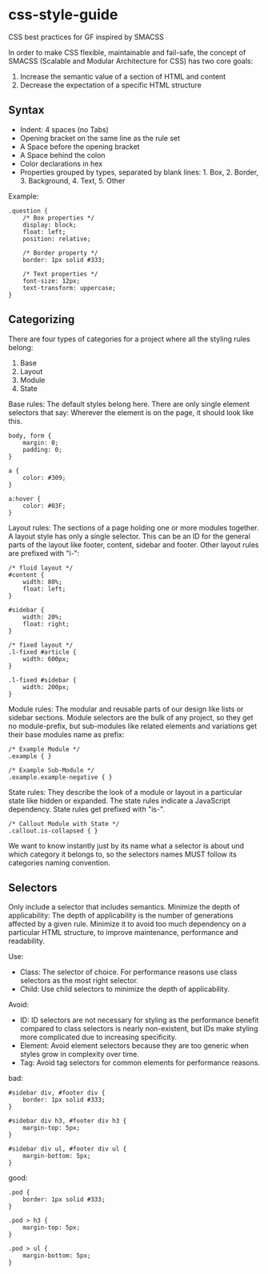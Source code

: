 css-style-guide
===============
CSS best practices for GF inspired by SMACSS

In order to make CSS flexible, maintainable and fail-safe, the concept of SMACSS (Scalable and Modular Architecture for CSS) has two core goals:

1. Increase the semantic value of a section of HTML and content
2. Decrease the expectation of a specific HTML structure

Syntax
------
* Indent: 4 spaces (no Tabs)
* Opening bracket on the same line as the rule set
* A Space before the opening bracket
* A Space behind the colon
* Color declarations in hex
* Properties grouped by types, separated by blank lines: 1. Box, 2. Border, 3. Background, 4. Text, 5. Other 

Example:

    .question {
        /* Box properties */
        display: block;
        float: left;
        position: relative;
        
        /* Border property */
        border: 1px solid #333;
        
        /* Text properties */
        font-size: 12px;
        text-transform: uppercase;
    }


Categorizing
------------
There are four types of categories for a project where all the styling rules belong:

1. Base
2. Layout
3. Module
4. State

Base rules: The default styles belong here. There are only single element selectors that say: Wherever the element is on the page, it should look like this.

    body, form {
        margin: 0;
        padding: 0;
    }
    
    a {
        color: #309;
    }
    
    a:hover {
        color: #03F;
    }

Layout rules: The sections of a page holding one or more modules together. A layout style has only a single selector. This can be an ID for the general parts of the layout like footer, content, sidebar and footer. Other layout rules are prefixed with "l-":

    /* fluid layout */
    #content {
        width: 80%;
        float: left;
    }
    
    #sidebar {
        width: 20%;
        float: right;
    }
    
    /* fixed layout */
    .l-fixed #article {
        width: 600px;
    }
    
    .l-fixed #sidebar {
        width: 200px;
    }   

Module rules: The modular and reusable parts of our design like lists or sidebar sections. Module selectors are the bulk of any project, so they get no module-prefix, but sub-modules like related elements and variations get their base modules name as prefix:

    /* Example Module */
    .example { }
    
    /* Example Sub-Module */
    .example.example-negative { }

State rules: They describe the look of a module or layout in a particular state like hidden or expanded. The state rules indicate a JavaScript dependency. State rules get prefixed with "is-".

    /* Callout Module with State */
    .callout.is-collapsed { }

We want to know instantly just by its name what a selector is about und which category it belongs to, so the selectors names MUST follow its categories naming convention.

Selectors
---------
Only include a selector that includes semantics.
Minimize the depth of applicability: The depth of applicability is the number of generations affected by a given rule. Minimize it to avoid too much dependency on a particular HTML structure, to improve maintenance, performance and readability.

Use:
* Class: The selector of choice. For performance reasons use class selectors as the most right selector.
* Child: Use child selectors to minimize the depth of applicability.

Avoid:
* ID: ID selectors are not necessary for styling as the performance benefit compared to class selectors is nearly non-existent, but IDs make styling more complicated due to increasing specificity.
* Element: Avoid element selectors because they are too generic when styles grow in complexity over time.
* Tag: Avoid tag selectors for common elements for performance reasons.

bad:

    #sidebar div, #footer div {
        border: 1px solid #333;
    }
    
    #sidebar div h3, #footer div h3 {
        margin-top: 5px;
    }
    
    #sidebar div ul, #footer div ul {
        margin-bottom: 5px;
    }
    
good:

    .pod {
        border: 1px solid #333;
    }
    
    .pod > h3 {
        margin-top: 5px;
    }
    
    .pod > ul {
        margin-bottom: 5px;
    }